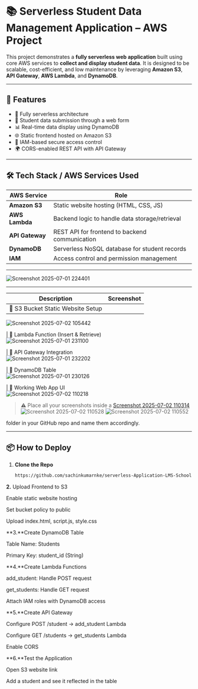 # 📚 Serverless Student Data Management Application – AWS Project

This project demonstrates a **fully serverless web application** built using core AWS services to **collect and display student data**. It is designed to be scalable, cost-efficient, and low maintenance by leveraging **Amazon S3**, **API Gateway**, **AWS Lambda**, and **DynamoDB**.

---

## 📌 Features

- 🚀 Fully serverless architecture
- 📝 Student data submission through a web form
- 📊 Real-time data display using DynamoDB
- 🌐 Static frontend hosted on Amazon S3
- 🔐 IAM-based secure access control
- 🌍 CORS-enabled REST API with API Gateway

---

## 🛠️ Tech Stack / AWS Services Used

| AWS Service     | Role                                                |
|----------------|-----------------------------------------------------|
| **Amazon S3**   | Static website hosting (HTML, CSS, JS)              |
| **AWS Lambda**  | Backend logic to handle data storage/retrieval      |
| **API Gateway** | REST API for frontend to backend communication      |
| **DynamoDB**    | Serverless NoSQL database for student records       |
| **IAM**         | Access control and permission management            |

---

![Screenshot 2025-07-01 224401](https://github.com/user-attachments/assets/1e0f95eb-c9a3-48cf-8643-f773fd3ea763)

---

| Description                             | Screenshot |
|----------------------------------------|------------|
| 🔹 S3 Bucket Static Website Setup       |
![Screenshot 2025-07-02 105442](https://github.com/user-attachments/assets/5de3b838-061e-442e-a4c1-dabd7b62f1c8)

| 🔹 Lambda Function (Insert & Retrieve)  
![Screenshot 2025-07-01 231100](https://github.com/user-attachments/assets/d759fc2d-0baf-45f7-8423-4a3b56e43208)

| 🔹 API Gateway Integration              
![Screenshot 2025-07-01 232202](https://github.com/user-attachments/assets/61b4099e-84f9-4921-858b-c076ea14217c)

| 🔹 DynamoDB Table     
![Screenshot 2025-07-01 230126](https://github.com/user-attachments/assets/41537408-455c-4676-91c8-69e6ca81f95a)
                
| 🔹 Working Web App UI               
![Screenshot 2025-07-02 110218](https://github.com/user-attachments/assets/26c5514f-7fd5-4b45-b496-700b5d81279e)

> ⚠️ Place all your screenshots inside a [Screenshot 2025-07-02 110314](https://github.com/user-attachments/assets/50abf725-6623-4bf5-915f-be88b9f2c158)
> ![Screenshot 2025-07-02 110528](https://github.com/user-attachments/assets/c9926c8e-9c70-42f0-a2f4-8c642d4765bc)
![Screenshot 2025-07-02 110552](https://github.com/user-attachments/assets/c3ae274d-4e17-4d09-828a-ddb8412047df)

 folder in your GitHub repo and name them accordingly.

---

## 📦 How to Deploy

1. **Clone the Repo**  
   ```bash
   https://github.com/sachinkumarnke/serverless-Application-LMS-School.git


**2.** Upload Frontend to S3

Enable static website hosting

Set bucket policy to public

Upload index.html, script.js, style.css

**3.**Create DynamoDB Table

Table Name: Students

Primary Key: student_id (String)

**4.**Create Lambda Functions

add_student: Handle POST request

get_students: Handle GET request

Attach IAM roles with DynamoDB access

**5.**Create API Gateway

Configure POST /student → add_student Lambda

Configure GET /students → get_students Lambda

Enable CORS

**6.**Test the Application

Open S3 website link

Add a student and see it reflected in the table


